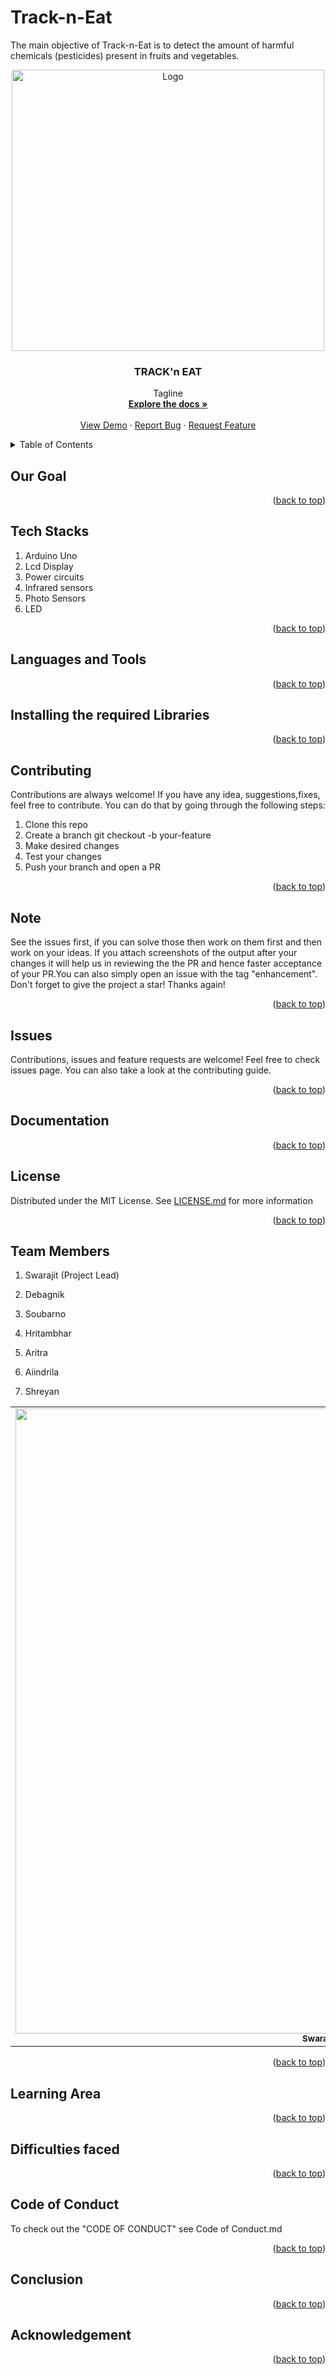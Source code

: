 # Track-n-Eat
The main objective of Track-n-Eat is to detect the amount of harmful chemicals (pesticides) present in fruits and vegetables.

<div align="center">
  <a href="https://github.com/othneildrew/Best-README-Template">
    <img src="https://i.imgur.com/mPsdaJh.png" alt="Logo" width="500" height="450">
  </a>

  <h3 align="center">TRACK'n EAT</h3>

  <p align="center">
  Tagline
    <br />
    <a href="https://github.com/othneildrew/Best-README-Template"><strong>Explore the docs »</strong></a>
    <br />
    <br />
    <a href="https://github.com/othneildrew/Best-README-Template">View Demo</a>
    ·
    <a href="https://github.com/othneildrew/Best-README-Template/issues">Report Bug</a>
    ·
    <a href="https://github.com/othneildrew/Best-README-Template/issues">Request Feature</a>
  </p>
</div>



<!-- TABLE OF CONTENTS -->
<details>
  <summary>Table of Contents</summary>
  <ol>
    <li>
      <a href="#about-the-project">Our Goal</a>
      <ul>
        <li><a href="#built-with">Tech Stacks</a></li>
      </ul>
    </li>
    <li>
      <a href="#getting-started">Languages and Tools</a>
      <ul>
        <li><a href="#prerequisites">Required Libraries</a></li>
        <li><a href="#installation">Contributing</a></li>
      </ul>
    </li>
    <li><a href="#usage">Note</a></li>
    <li><a href="#roadmap">Issues</a></li>
    <li><a href="#contributing">Documentations</a></li>
    <li><a href="#license">License</a></li>
    <li><a href="#contact">Team Members</a></li>
    <li><a href="#acknowledgments">Learning Areas</a></li>
    <li><a href="#acknowledgments">Difficulties faced</a></li>
    <li><a href="#acknowledgments">Code of Conduct</a></li>
    <li><a href="#acknowledgments">Conclusion</a></li>
    <li><a href="#acknowledgments">Acknowledgement</a></li>
  </ol>
</details>



## Our Goal
<p align="right">(<a href="#top">back to top</a>)</p>

## Tech Stacks
1. Arduino Uno
2. Lcd Display
3. Power circuits
4. Infrared sensors
5. Photo Sensors
6. LED
<p align="right">(<a href="#top">back to top</a>)</p>

## Languages and Tools
<p align="right">(<a href="#top">back to top</a>)</p>

## Installing the required Libraries
<p align="right">(<a href="#top">back to top</a>)</p>

## Contributing
Contributions are always welcome! If you have any idea, suggestions,fixes, feel free to contribute. You can do that by going through the following steps:

1. Clone this repo
2. Create a branch git checkout -b your-feature
3. Make desired changes
4. Test your changes
5. Push your branch and open a PR
<p align="right">(<a href="#top">back to top</a>)</p>

## Note
See the issues first, if you can solve those then work on them first and then work on your ideas.
If you attach screenshots of the output after your changes it will help us in reviewing the the PR and hence faster acceptance of your PR.You can also simply open an issue with the tag "enhancement". Don't forget to give the project a star! Thanks again!
<p align="right">(<a href="#top">back to top</a>)</p>

## Issues
Contributions, issues and feature requests are welcome! Feel free to check issues page. You can also take a look at the contributing guide.
<p align="right">(<a href="#top">back to top</a>)</p>

## Documentation
<p align="right">(<a href="#top">back to top</a>)</p>

## License
Distributed under the MIT License. See [LICENSE.md][Homepage] for more information

[Homepage]:https://github.com/Sd2k3/Track-n-Eat/blob/main/LICENSE.md
<p align="right">(<a href="#top">back to top</a>)</p>

## Team Members
1. Swarajit (Project Lead)

2. Debagnik

3. Soubarno

4. Hritambhar

5. Aritra

6. Aiindrila

7. Shreyan

<table>
  <tr>
    <td align="center"><a href="https://github.com/Sd2k3/"><img src="https://drive.google.com/file/d/1WTnEhadsXyGzb6eKcqs39I1meFquVf17/view?usp=sharing" width="1000px;" alt=""/><br /><sub><b>Swarajit Dey </b></sub></a><br /><a href="#design-Swarajit Dey" title="Design"></a></td>
    <td align="center"><a href="https://github.com/debagnik02"><img src="https://drive.google.com/file/d/1WTnEhadsXyGzb6eKcqs39I1meFquVf17/view?usp=sharing" width="1000px;" alt=""/><br /><sub><b>Debagnik Sen</b></sub></a><br /><a href="#design-Debagnik Sen" title="Design"></a></td>
    <td align="center"><a href="https://github.com/scj2k2"><img src="https://drive.google.com/file/d/1WTnEhadsXyGzb6eKcqs39I1meFquVf17/view?usp=sharing" width="1000px;" alt=""/><br /><sub><b>Soubarno Chaterjee </b></sub></a><br /><a href="#design-Soubarno Chatterjee" title="Design"></a></td>
    <td align="center"><a href="https://github.com/Hritambhar"><img src="https://drive.google.com/file/d/1WTnEhadsXyGzb6eKcqs39I1meFquVf17/view?usp=sharing" width="1000px;" alt=""/><br /><sub><b>Hritambhar Ray</b></sub></a><br /><a href="#design-Hritambhar Ray" title="Design"></a></td>
    <td align="center"><a href="https://github.com/Aiindrila23"><img src="https://drive.google.com/file/d/1WTnEhadsXyGzb6eKcqs39I1meFquVf17/view?usp=sharing" width="1000px;" alt=""/><br /><sub><b> Aiindrila Kole</b></sub></a><br /><a href="#design- Aiindrila Kole" title="Design"></a></td>
  <td align="center"><a href="https://github.com/Shreyan182"><img src="https://drive.google.com/file/d/1WTnEhadsXyGzb6eKcqs39I1meFquVf17/view?usp=sharing" width="1000px;" alt=""/><br /><sub><b> Shreyan Sarkar</b></sub></a><br /><a href="#design- Shreyan Sarkar " title="Design"></a></td>
  </tr>
</table>
<p align="right">(<a href="#top">back to top</a>)</p>

## Learning Area
<p align="right">(<a href="#top">back to top</a>)</p>

## Difficulties faced
<p align="right">(<a href="#top">back to top</a>)</p>

## Code of Conduct
To check out the "CODE OF CONDUCT" see Code of Conduct.md
<p align="right">(<a href="#top">back to top</a>)</p>

## Conclusion
<p align="right">(<a href="#top">back to top</a>)</p>

## Acknowledgement
<p align="right">(<a href="#top">back to top</a>)</p>



